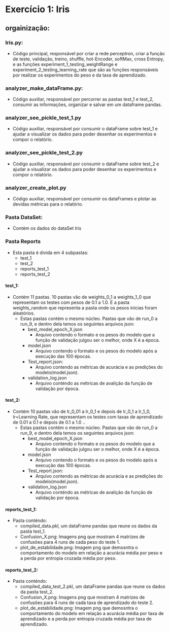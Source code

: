 # Exercício 1: Iris

## orgainização:
### Iris.py:
- Código principal, responsável por criar a rede perceptron, criar a função de teste, validação, treino, shuffle, hot-Encoder, softMax, cross Entropy, e as funções experiment_1_testing_weightRange e experiment_2_testing_learning_rate que são as funções responsáveis por realizar os experimentos do peso e da taxa de aprendizado.

### analyzer_make_dataFrame.py:
- Código auxiliar, responsável por percorrer as pastas test_1 e test_2, consumir as informações, organizar e salvar em um dataframe pandas.

### analyzer_see_pickle_test_1.py
- Código auxiliar, responsável por consumir o dataFrame sobre test_1 e ajudar a visualizar os dados para poder desenhar os experimentos e compor o relatório.

### analyzer_see_pickle_test_2.py
- Código auxiliar, responsável por consumir o dataFrame sobre test_2 e ajudar a visualizar os dados para poder desenhar os experimentos e compor o relatório.

### analyzer_create_plot.py
- Código auxiliar, responsável por consumir os dataFrames e plotar as devidas métricas para o relatório.

### Pasta DataSet:
- Contém os dados do dataSet Iris
### Pasta Reports
- Esta pasta é divida em 4 subpastas:
    - test_1
    - test_2
    - reports_test_1
    - reports_test_2
#### test_1:
- Contém 11 pastas. 10 pastas vão de weights_0_1 a weights_1_0 que representam os testes com pesos de 0.1 a 1.0. E a pasta weights_random que representa a pasta onde os pesos inicias foram aleatórios.
    - Estas pastas contém o mesmo núcleo. Pastas que vão de run_0 a run_9, e dentro dela temos os seguintes arquivos json:
        - best_model_epoch_X.json
            - Arquivo contendo o formato e os pesos do modelo que a função de validação julgou ser o melhor, onde X é a época.
        - model.json
            - Arquivo contendo o formato e os pesos do modelo após a execução das 100 épocas.
        - Test_report.json:
            - Arquivo contendo as métricas de acurácia e as predições do modelo(model.json).
        - validation_log.json
            - Arquivo conténdo as métricas de avalição da função de validação por época.
#### test_2:
- Contém 10 pastas vão de lr_0_01 a lr_0_1 e depois de lr_0_1 a lr_1_0, lr=Learning Rate, que representam os testes com taxas de aprendizado de 0.01 a 0.1 e depois de 0.1 a 1.0 ..
    - Estas pastas contém o mesmo núcleo. Pastas que vão de run_0 a run_9, e dentro dela temos os seguintes arquivos json:
        - best_model_epoch_X.json
            - Arquivo contendo o formato e os pesos do modelo que a função de validação julgou ser o melhor, onde X é a época.
        - model.json
            - Arquivo contendo o formato e os pesos do modelo após a execução das 100 épocas.
        - Test_report.json:
            - Arquivo contendo as métricas de acurácia e as predições do modelo(model.json).
        - validation_log.json
            - Arquivo conténdo as métricas de avalição da função de validação por época.
#### reports_test_1:
- Pasta conténdo:
    - compiled_data.pkl, um dataFrame pandas que reune os dados da pasta test_1. 
    - Confusion_X.png: Imagens png que mostram 4 matrizes de confusões para 4 runs de cada peso do teste 1.
    - plot_de_estabilidade.png: Imagem png que demosntra o comportamento do modelo em relação a acurácia média por peso e a perda por entropia cruzada média por peso.
#### reports_test_2:
- Pasta conténdo:
    - compiled_data_test_2.pkl, um dataFrame pandas que reune os dados da pasta test_2. 
    - Confusion_X.png: Imagens png que mostram 4 matrizes de confusões para 4 runs de cada taxa de aprendizado do teste 2.
    - plot_de_estabilidade.png: Imagem png que demosntra o comportamento do modelo em relação a acurácia média por taxa de aprendizado e a perda por entropia cruzada média por taxa de aprendizado.
